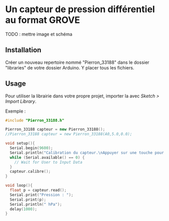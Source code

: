 # Un capteur de pression différentiel au format GROVE

TODO : mettre image et schéma

## Installation
Créer un nouveau repertoire nommé "Pierron_33188" dans le dossier "libraries" de votre dossier Arduino.
Y placer tous les fichiers.


## Usage
Pour utiliser la librairie dans votre propre projet, importer la avec  *Sketch > Import Library*.

Exemple :

```cpp
#include "Pierron_33188.h"

Pierron_33188 capteur = new Pierron_33188();
//Pierron_33188 capteur = new Pierron_33188(A0,5.0,0.0);

void setup(){
  Serial.begin(9600);
  Serial.println("Calibration du capteur.\nAppuyer sur une touche pour continuer.");
  while (Serial.available() == 0) {
    // Wait for User to Input Data
  }
  capteur.calibre();
}

void loop(){
  float p = capteur.read();
  Serial.print("Pression : ");
  Serial.print(p);
  Serial.println(" hPa");
  delay(1000);
}
```
